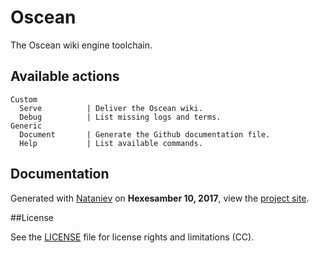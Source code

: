 # Oscean
    
The Oscean wiki engine toolchain.

## Available actions

```
Custom
  Serve          | Deliver the Oscean wiki.
  Debug          | List missing logs and terms.
Generic
  Document       | Generate the Github documentation file.
  Help           | List available commands.
```

## Documentation

Generated with [Nataniev](http://wiki.xxiivv.com/Nataniev) on **Hexesamber 10, 2017**, view the [project site](http://wiki.xxiivv.com).

##License

See the [LICENSE](https://github.com/neauoire/License/README.md) file for license rights and limitations (CC).
